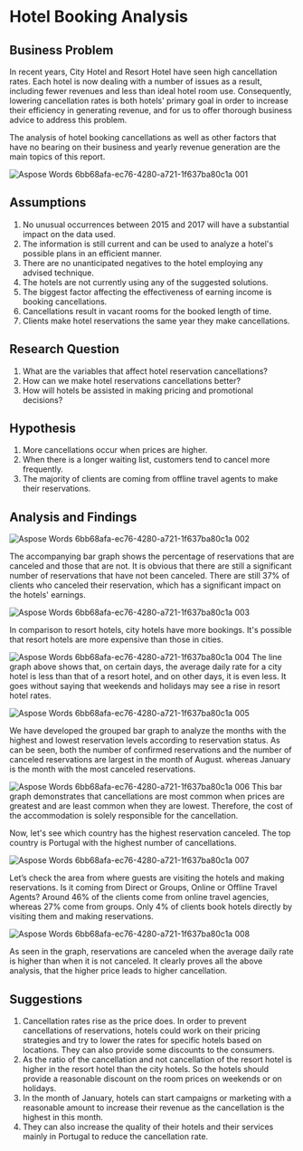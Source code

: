 # Hotel Booking Analysis

## Business Problem

In recent years, City Hotel and Resort Hotel have seen high cancellation rates. Each hotel is now dealing with a number of issues as a result, including fewer revenues and less than ideal hotel room use. Consequently, lowering cancellation rates is both hotels' primary goal in order to increase their efficiency in generating revenue, and for us to offer thorough business advice to address this problem.

The analysis of hotel booking cancellations as well as other factors that have no bearing on their business and yearly revenue generation are the main topics of this report.

![Aspose Words 6bb68afa-ec76-4280-a721-1f637ba80c1a 001](https://github.com/user-attachments/assets/499f0151-fa38-480d-aa48-852717220f44)

## Assumptions

1. No unusual occurrences between 2015 and 2017 will have a substantial impact on the data used.
1. The information is still current and can be used to analyze a hotel's possible plans in an efficient manner.
1. There are no unanticipated negatives to the hotel employing any advised technique.
1. The hotels are not currently using any of the suggested solutions.
5. The biggest factor affecting the effectiveness of earning income is booking cancellations.
5. Cancellations result in vacant rooms for the booked length of time.
5. Clients make hotel reservations the same year they make cancellations.

## Research Question

1. What are the variables that affect hotel reservation cancellations?
1. How can we make hotel reservations cancellations better?
1. How will hotels be assisted in making pricing and promotional decisions?

## Hypothesis

1. More cancellations occur when prices are higher.
1. When there is a longer waiting list, customers tend to cancel more frequently.
1. The majority of clients are coming from offline travel agents to make their reservations.

## Analysis and Findings

![Aspose Words 6bb68afa-ec76-4280-a721-1f637ba80c1a 002](https://github.com/user-attachments/assets/e60fd4e1-d0fc-40d6-a5e2-988901da2f68)

The accompanying bar graph shows the percentage of reservations that are canceled and those that are not. It is obvious that there are still a significant number of reservations that have not been canceled. There are still 37% of clients who canceled their reservation, which has a significant impact on the hotels' earnings.

![Aspose Words 6bb68afa-ec76-4280-a721-1f637ba80c1a 003](https://github.com/user-attachments/assets/20d81570-1e35-4898-b2f1-91e2a943a601)

In comparison to resort hotels, city hotels have more bookings. It's possible that resort hotels are more expensive than those in cities.

![Aspose Words 6bb68afa-ec76-4280-a721-1f637ba80c1a 004](https://github.com/user-attachments/assets/db130d5f-845b-49de-8691-79a8e4b49795)
The line graph above shows that, on certain days, the average daily rate for a city hotel is less than that of a resort hotel, and on other days, it is even less. It goes without saying that weekends and holidays may see a rise in resort hotel rates.

![Aspose Words 6bb68afa-ec76-4280-a721-1f637ba80c1a 005](https://github.com/user-attachments/assets/9b9d4b96-2afc-4a56-8930-ea60208a99d0)

We have developed the grouped bar graph to analyze the months with the highest and lowest reservation levels according to reservation status. As can be seen, both the number of confirmed reservations and the number of canceled reservations are largest in the month of August. whereas January is the month with the most canceled reservations.

![Aspose Words 6bb68afa-ec76-4280-a721-1f637ba80c1a 006](https://github.com/user-attachments/assets/28086315-ff83-4215-8457-072c8a08cb03)
This bar graph demonstrates that cancellations are most common when prices are greatest and are least common when they are lowest. Therefore, the cost of the accommodation is solely responsible for the cancellation.

Now, let's see which country has the highest reservation canceled. The top country is Portugal with the highest number of cancellations.

![Aspose Words 6bb68afa-ec76-4280-a721-1f637ba80c1a 007](https://github.com/user-attachments/assets/2d8c2eb3-5b9a-4026-b745-02fc43dcc959)

Let’s check the area from where guests are visiting the hotels and making reservations. Is it coming from Direct or Groups, Online or Offline Travel Agents? Around 46% of the clients come from online travel agencies, whereas 27% come from groups. Only 4% of clients book hotels directly by visiting them and making reservations.

![Aspose Words 6bb68afa-ec76-4280-a721-1f637ba80c1a 008](https://github.com/user-attachments/assets/44152606-2f50-4001-9229-a0cff45048e5)

As seen in the graph, reservations are canceled when the average daily rate is higher than when it is not canceled. It clearly proves all the above analysis, that the higher price leads to higher cancellation.

## Suggestions

1. Cancellation rates rise as the price does. In order to prevent cancellations of reservations, hotels could work on their pricing strategies and try to lower the rates for specific hotels based on locations. They can also provide some discounts to the consumers.
2. As the ratio of the cancellation and not cancellation of the resort hotel is higher in the resort hotel than the city hotels. So the hotels should provide a reasonable discount on the room prices on weekends or on holidays.
3. In the month of January, hotels can start campaigns or marketing with a reasonable amount to increase their revenue as the cancellation is the highest in this month.
4. They can also increase the quality of their hotels and their services mainly in Portugal to reduce the cancellation rate.

